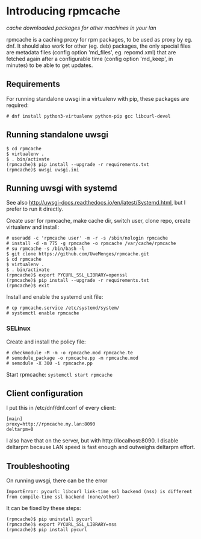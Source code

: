 # Introducing rpmcache
*cache downloaded packages for other machines in your lan*

rpmcache is a caching proxy for rpm packages, to be used as proxy by
eg. dnf. It should also work for other (eg. deb) packages, the only
special files are metadata files (config option 'md_files', eg.
repomd.xml) that are fetched again after a configurable time (config
option 'md_keep', in minutes) to be able to get updates.

## Requirements

For running standalone uwsgi in a virtualenv with pip, these packages
are required:

```
# dnf install python3-virtualenv python-pip gcc libcurl-devel
```

## Running standalone uwsgi

```
$ cd rpmcache
$ virtualenv .
$ . bin/activate
(rpmcache)$ pip install --upgrade -r requirements.txt
(rpmcache)$ uwsgi uwsgi.ini
```

## Running uwsgi with systemd

See also http://uwsgi-docs.readthedocs.io/en/latest/Systemd.html, but I
prefer to run it directly.

Create user for rpmcache, make cache dir, switch user, clone repo,
create virtualenv and install:
```
# useradd -c 'rpmcache user' -m -r -s /sbin/nologin rpmcache 
# install -d -m 775 -g rpmcache -o rpmcache /var/cache/rpmcache
# su rpmcache -s /bin/bash -l
$ git clone https://github.com/UweMenges/rpmcache.git
$ cd rpmcache
$ virtualenv .
$ . bin/activate
(rpmcache)$ export PYCURL_SSL_LIBRARY=openssl
(rpmcache)$ pip install --upgrade -r requirements.txt
(rpmcache)$ exit
```

Install and enable the systemd unit file:
```
# cp rpmcache.service /etc/systemd/system/
# systemctl enable rpmcache
```

### SELinux

Create and install the policy file:
```
# checkmodule -M -m -o rpmcache.mod rpmcache.te
# semodule_package -o rpmcache.pp -m rpmcache.mod
# semodule -X 300 -i rpmcache.pp
```

Start rpmcache: `systemctl start rpmcache`


## Client configuration

I put this in /etc/dnf/dnf.conf of every client:

```
[main]
proxy=http://rpmcache.my.lan:8090
deltarpm=0
```

I also have that on the server, but with http://localhost:8090. I disable
deltarpm because LAN speed is fast enough and outweighs deltarpm effort.

## Troubleshooting

On running uwsgi, there can be the error

```
ImportError: pycurl: libcurl link-time ssl backend (nss) is different from compile-time ssl backend (none/other)
```

It can be fixed by these steps:

```
(rpmcache)$ pip uninstall pycurl
(rpmcache)$ export PYCURL_SSL_LIBRARY=nss
(rpmcache)$ pip install pycurl
```


